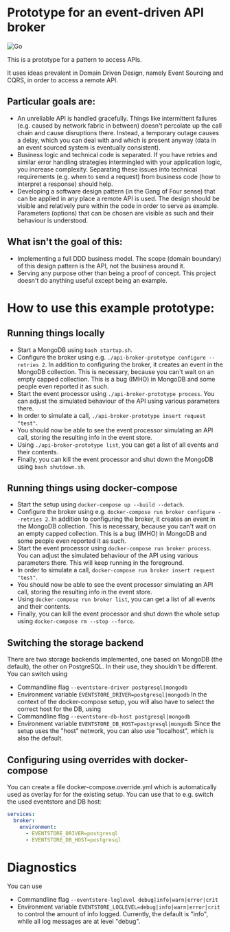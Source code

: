 # Prototype for an event-driven API broker

![Go](https://github.com/UlrichEckhardt/api-broker-prototype/workflows/Go/badge.svg)

This is a prototype for a pattern to access APIs.

It uses ideas prevalent in Domain Driven Design, namely Event Sourcing and CQRS, in order to access a remote API.

## Particular goals are:

 - An unreliable API is handled gracefully.
   Things like intermittent failures (e.g. caused by network fabric in between)
   doesn't percolate up the call chain and cause disruptions there. Instead, a
   temporary outage causes a delay, which you can deal with and which is present
   anyway (data in an event sourced system is eventually consistent).
 - Business logic and technical code is separated.
   If you have retries and similar error handling strategies intermingled with
   your application logic, you increase complexity. Separating these issues into
   technical requirements (e.g. when to send a request) from business code (how
   to interpret a response) should help.
 - Developing a software design pattern (in the Gang of Four sense) that can be
   applied in any place a remote API is used. The design should be visible and
   relatively pure within the code in order to serve as example. Parameters
   (options) that can be chosen are visible as such and their behaviour is
   understood.

## What isn't the goal of this:

 - Implementing a full DDD business model.
   The scope (domain boundary) of this design pattern is the API, not the business around it.
 - Serving any purpose other than being a proof of concept.
   This project doesn't do anything useful except being an example.


#  How to use this example prototype:

## Running things locally

 - Start a MongoDB using `bash startup.sh`.
 - Configure the broker using e.g. `./api-broker-prototype configure --retries 2`.
   In addition to configuring the broker, it creates an event in the MongoDB
   collection. This is necessary, because you can't wait on an empty capped
   collection. This is a bug (IMHO) in MongoDB and some people even reported
   it as such.
 - Start the event processor using `./api-broker-prototype process`. You can adjust
   the simulated behaviour of the API using various parameters there.
 - In order to simulate a call, `./api-broker-prototype insert request "test"`.
 - You should now be able to see the event processor simulating an API call, storing
   the resulting info in the event store.
 - Using `./api-broker-prototype list`, you can get a list of all events and their
   contents.
 - Finally, you can kill the event processor and shut down the MongoDB using
   `bash shutdown.sh`.

## Running things using docker-compose

 - Start the setup using `docker-compose up --build --detach`.
 - Configure the broker using e.g. `docker-compose run broker configure --retries 2`.
   In addition to configuring the broker, it creates an event in the MongoDB
   collection. This is necessary, because you can't wait on an empty capped
   collection. This is a bug (IMHO) in MongoDB and some people even reported
   it as such.
 - Start the event processor using `docker-compose run broker process`. You can
   adjust the simulated behaviour of the API using various parameters there.
   This will keep running in the foreground.
 - In order to simulate a call, `docker-compose run broker insert request "test"`.
 - You should now be able to see the event processor simulating an API call,
   storing the resulting info in the event store.
 - Using `docker-compose run broker list`, you can get a list of all events and
   their contents.
 - Finally, you can kill the event processor and shut down the whole setup
   using `docker-compose rm --stop --force`.

## Switching the storage backend

There are two storage backends implemented, one based on MongoDB (the default),
the other on PostgreSQL. In their use, they shouldn't be different. You can
switch using
* Commandline flag `--eventstore-driver postgresql|mongodb`
* Environment variable `EVENTSTORE_DRIVER=postgresql|mongodb`
In the context of the docker-compose setup, you will also have to select the
correct host for the DB, using
* Commandline flag `--eventstore-db-host postgresql|mongodb`
* Environment variable `EVENTSTORE_DB_HOST=postgresql|mongodb`
Since the setup uses the "host" network, you can also use "localhost", which
is also the default.

## Configuring using overrides with docker-compose

You can create a file docker-compose.override.yml which is automatically used
as overlay for for the existing setup. You can use that to e.g. switch the
used eventstore and DB host:
```yaml
services:
  broker:
    environment:
      - EVENTSTORE_DRIVER=postgresql
      - EVENTSTORE_DB_HOST=postgresql
```

# Diagnostics
You can use
* Commandline flag `--eventstore-loglevel debug|info|warn|error|crit`
* Environment variable `EVENTSTORE_LOGLEVEL=debug|info|warn|error|crit`
to control the amount of info logged. Currently, the default is "info", while
all log messages are at level "debug".

